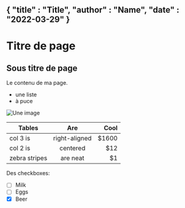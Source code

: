{
"title" : "Title",
"author" : "Name",
"date" : "2022-03-29"
}
---
# Titre de page
## Sous titre de page
Le contenu de ma page.

- une liste
- à puce

![Une image](./image.png)

| Tables        | Are           | Cool  |
| ------------- |:-------------:| -----:|
| col 3 is      | right-aligned | $1600 |
| col 2 is      | centered      |   $12 |
| zebra stripes | are neat      |    $1 |

Des checkboxes:
- [ ] Milk
- [ ] Eggs
- [x] Beer